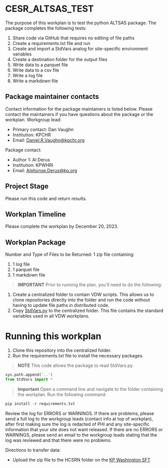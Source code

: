# CESR_ALTSAS_TEST
The purpose of this workplan is to test the python ALTSAS package. The package completes the following tests:
1. Share code via GitHub that requires no editing of file paths
1. Create a requirements.txt file and run
1. Create and import a StdVars analog for site-specific environment variables
1. Create a destination folder for the output files
1. Write data to a parquet file
1. Write data to a csv file
1. Write a log file
1. Write a markdown file


## Package maintainer contacts
Contact information for the package maintainers is listed below. Please contact the maintainers if you have questions about the package or the workplan.
Workgroup lead:
* Primary contact: Dan Vaughn
* Institution: KPCHR
* Email: Daniel.R.Vaughn@kpchr.org

Package contact:
* Author 1: Al Derus
* Institution: KPWHRI
* Email: Alphonse.Derus@kp.org

## Project Stage
Please run this code and return results.

## Workplan Timeline
Please complete the workplan by December 20, 2023.

## Workplan Package

Number and Type of Files to be Returned: 
1 zip file containing:
1. 1 log file
1. 1 parquet file
1. 1 markdown file


> **IMPORTANT**
> Prior to running the plan, you'll need to do the following:
1. Create a centralized folder to contain VDW scripts. This allows us to clone repositories directly into the folder and run the code without having to update file paths in distributed code.
1. Copy [StdVars.py](\document\StdVars.py) to the centralized folder. This file contains the standard variables used in all VDW workplans.


# Running this workplan
1. Clone this repository into the centralized folder.
1. Run the requirements.txt file to install the necessary packages.

> **NOTE**
> This code allows the package to read StdVars.py.
```python
sys.path.append('..')
from StdVars import *
```

> **Important**
> Open a command line and navigate to the folder containing the workplan. Run the following command:
```python
pip install -r requirements.txt
```

 Review the log for ERRORS or WARNINGS.  If there are problems, please send a full log to the workgroup leads (contact info at top of workplan), after first making sure the log is redacted of PHI and any site-specific information that your site does not want released. If there are no ERRORS or WARNINGS, please send an email to the workgroup leads stating that the log was reviewed and that there were no problems.

Directions to transfer data:
* Upload the zip file to the HCSRN folder on the [KP Washington SFT](https://projects.kpwashingtonresearch.org/SFT/main/login.aspx)